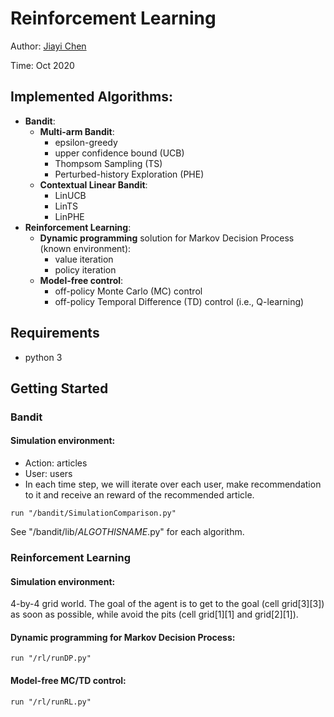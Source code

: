 # Reinforcement Learning

Author: [Jiayi Chen](https://github.com/jia-yi-chen)

Time: Oct 2020

## Implemented Algorithms:

* **Bandit**:
  - **Multi-arm Bandit**: 
    - epsilon-greedy
    - upper confidence bound (UCB)
    - Thompsom Sampling (TS)
    - Perturbed-history Exploration (PHE)
  - **Contextual Linear Bandit**: 
  	- LinUCB
  	- LinTS
  	- LinPHE
* **Reinforcement Learning**: 
  - **Dynamic programming** solution for Markov Decision Process (known environment): 
  	- value iteration
  	- policy iteration
  - **Model-free control**: 
    - off-policy Monte Carlo (MC) control
    - off-policy Temporal Difference (TD) control (i.e., Q-learning)

## Requirements

* python 3



## Getting Started

### Bandit

#### Simulation environment: 
- Action: articles
- User: users
- In each time step, we will iterate over each user, make recommendation to it and receive an reward of the recommended article.

```
run "/bandit/SimulationComparison.py"
```
See "/bandit/lib/$ALGOTHISNAME$.py" for each algorithm.



### Reinforcement Learning

#### Simulation environment: 

4-by-4 grid world. The goal of the agent is to get to the goal (cell grid\[3\]\[3\]) as soon as possible, while avoid the pits (cell grid\[1\]\[1\] and grid\[2\]\[1\]).

#### Dynamic programming for Markov Decision Process:
```
run "/rl/runDP.py"
```
#### Model-free MC/TD control:
```
run "/rl/runRL.py"
```

